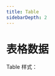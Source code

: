 ```yaml
---
title: Table
sidebarDepth: 2
---
```


# 表格数据

Table 样式：

<ClientOnly><b-table></b-table></ClientOnly>